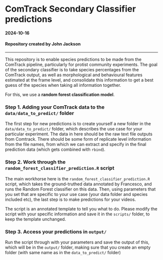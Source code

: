 # ComTrack Secondary Classifier predictions

#### 2024-10-16
#### Repository created by John Jackson

---

This repository is to enable species predictions to be made from the ComTrack pipeline, particularly for protist community experiments. 
The goal of the secondary classifier is to take species percentages from the ComTrack output, as well as morphological and behavioural features estimated
at the frame level, and consolidate this information to get a best guess of the species when taking all information together.

For this, we use a **random forest classification model**.

### Step 1. Adding your ComTrack data to the `data/data_to_predict/` folder

The first step for new predictions is to create yourself a new folder in the `data/data_to_predict/` folder, which describes the use case for your 
particular experiment. The data in here should be the raw text file outputs from Comtrack. There should be some form of replicate level information from
the file names, from which we can extract and specify in the final prediction data (which gets combined with `rbind`).

### Step 2. Work through the `random_forest_classifier_prediction.R` script

The main workhorse here is the `random_forest_classifier_prediction.R` script, which takes the ground-truthed data annotated by Francesco, and runs the Random Forest classifier on this data.
Then, using parameters that you set that are specific to your use case (your data folder and species included etc), the last step is to make predictions for your videos. 

The script is an annotated template to tell you what to do. Please modify the script with your specific information and save it in the `scripts/` folder, to keep the template unchanged.

### Step 3. Access your predictions in `output/`

Run the script through with your parameters and save the output of this, which will be in the `output/` folder, making sure that you create an empty folder (with same name as in the `data_to_predict/` folder)
